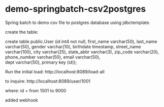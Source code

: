 # demo-springbatch-csv2postgres
Spring batch to demo csv file to postgres database using jdbctemplate.

create the table:

create table public.User (id int4 not null, 
				   first_name varchar(50), 
				   last_name varchar(50),
				   gender varchar(10), 
				   birthdate timestamp, 
				   street_name varchar(100),
				   city varchar(25), 
				   state_abbr varchar(3), 
				   zip_code varchar(20), 
				   phone_number varchar(50),
				   email varchar(50),  
				   dept varchar(50), 
				   primary key (id));


Run the initial load:
http://localhost:8089/load-all

to inquire:
http://localhost:8089/user/1001

where:
id = from 1001 to 9000

added webhook

